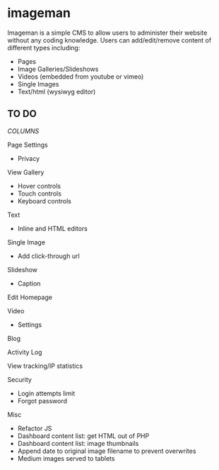 # imageman

Imageman is a simple CMS to allow users to administer their website without any coding knowledge. Users can add/edit/remove content of different types including:
- Pages
- Image Galleries/Slideshows
- Videos (embedded from youtube or vimeo)
- Single Images
- Text/html (wysiwyg editor)

## TO DO

*COLUMNS*

Page Settings
- Privacy

View Gallery
- Hover controls
- Touch controls
- Keyboard controls

Text
- Inline and HTML editors

Single Image
- Add click-through url

Slideshow
- Caption

Edit Homepage

Video
- Settings

Blog

Activity Log

View tracking/IP statistics

Security
- Login attempts limit
- Forgot password

Misc
- Refactor JS
- Dashboard content list: get HTML out of PHP
- Dashboard content list: image thumbnails
- Append date to original image filename to prevent overwrites
- Medium images served to tablets
